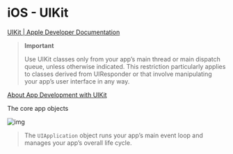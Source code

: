 # iOS - UIKit

[UIKit | Apple Developer Documentation](https://developer.apple.com/documentation/uikit?language=objc)

> **Important**
>
> Use UIKit classes only from your app’s main thread or main dispatch queue, unless otherwise indicated. This restriction particularly applies to classes derived from UIResponder or that involve manipulating your app’s user interface in any way.

[About App Development with UIKit](https://developer.apple.com/documentation/uikit/about_app_development_with_uikit?language=objc)

The core app objects

![img](https://docs-assets.developer.apple.com/published/4e7c26b6ad/ff7aa08f-4857-44ce-88d5-7dacbef84509.png)

> The `UIApplication` object runs your app’s main event loop and manages your app’s overall life cycle.
